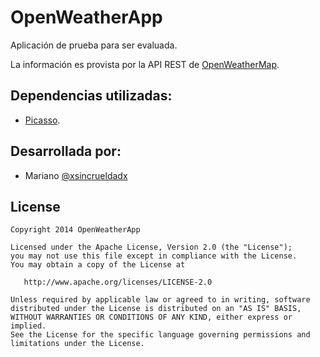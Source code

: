 # OpenWeatherApp
Aplicación de prueba para ser evaluada.

La información es provista por la API REST de [OpenWeatherMap](http://openweathermap.org/).

## Dependencias utilizadas:
- [Picasso](http://square.github.io/picasso/).

## Desarrollada por:
- Mariano  [@xsincrueldadx](https://twitter.com/xsincrueldadx)

## License

    Copyright 2014 OpenWeatherApp

    Licensed under the Apache License, Version 2.0 (the "License");
    you may not use this file except in compliance with the License.
    You may obtain a copy of the License at

       http://www.apache.org/licenses/LICENSE-2.0

    Unless required by applicable law or agreed to in writing, software
    distributed under the License is distributed on an "AS IS" BASIS,
    WITHOUT WARRANTIES OR CONDITIONS OF ANY KIND, either express or implied.
    See the License for the specific language governing permissions and
    limitations under the License.
